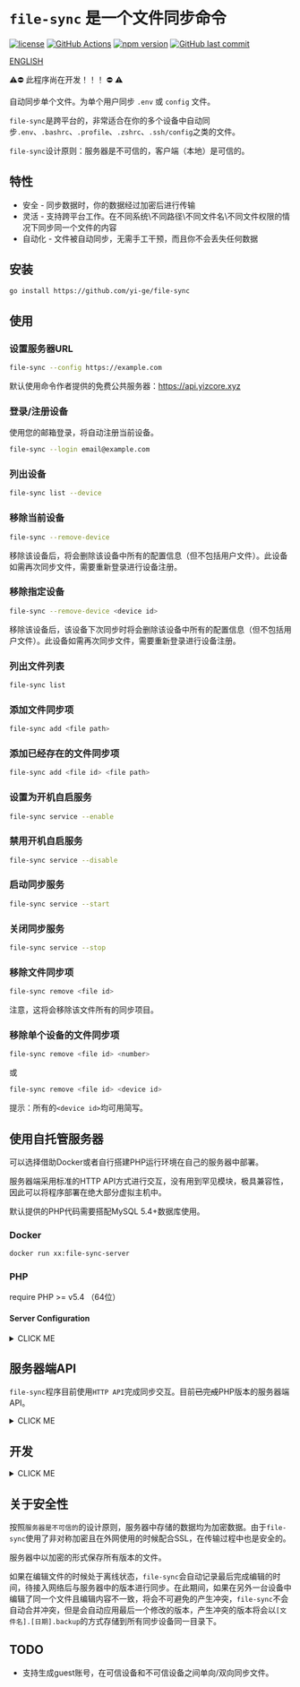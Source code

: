 # `file-sync` 是一个文件同步命令

[![license](https://img.shields.io/github/license/yi-ge/file-sync.svg?style=flat-square)](https://github.com/yi-ge/file-sync/blob/master/LICENSE)
[![GitHub Actions](https://img.shields.io/endpoint.svg?url=https%3A%2F%2Factions-badge.atrox.dev%2Fyi-ge%2Ffile-sync%2Fbadge%3Fref%3Dmain&style=flat-square)](https://actions-badge.atrox.dev/yi-ge/file-sync/goto?ref=main)
[![npm version](https://img.shields.io/npm/v/file-sync-cli/latest?style=flat-square)](https://www.npmjs.com/package/file-sync-cli)
[![GitHub last commit](https://img.shields.io/github/last-commit/yi-ge/file-sync.svg?style=flat-square)](https://github.com/yi-ge/file-sync)
<!-- [![Test Results](https://gist.github.com/yi-ge/00fdcacb47689d14b8e9fdf7fb0f7288/raw/badge.svg)](https://github.com/yi-ge/file-sync)
[![Coveralls github](https://img.shields.io/coveralls/github/yi-ge/file-sync?style=flat-square)](https://coveralls.io/github/yi-ge/file-sync?branch=main) -->

[ENGLISH](README.md)

⚠️⛔️ 此程序尚在开发！！！ ⛔️ ⚠️

自动同步单个文件。为单个用户同步 `.env` 或 `config` 文件。

`file-sync`是跨平台的，非常适合在你的多个设备中自动同步`.env`、`.bashrc`、`.profile`、`.zshrc`、`.ssh/config`之类的文件。

`file-sync`设计原则：服务器是不可信的，客户端（本地）是可信的。

## 特性

- 安全 - 同步数据时，你的数据经过加密后进行传输
- 灵活 - 支持跨平台工作。在不同系统\不同路径\不同文件名\不同文件权限的情况下同步同一个文件的内容
- 自动化 - 文件被自动同步，无需手工干预，而且你不会丢失任何数据

## 安装

```bash
go install https://github.com/yi-ge/file-sync
```

## 使用

### 设置服务器URL

```bash
file-sync --config https://example.com
```

默认使用命令作者提供的免费公共服务器：<https://api.yizcore.xyz>

### 登录/注册设备

使用您的邮箱登录，将自动注册当前设备。

```bash
file-sync --login email@example.com
```

### 列出设备

```bash
file-sync list --device
```

### 移除当前设备

```bash
file-sync --remove-device
```

移除该设备后，将会删除该设备中所有的配置信息（但不包括用户文件）。此设备如需再次同步文件，需要重新登录进行设备注册。

### 移除指定设备

```bash
file-sync --remove-device <device id>
```

移除该设备后，该设备下次同步时将会删除该设备中所有的配置信息（但不包括用户文件）。此设备如需再次同步文件，需要重新登录进行设备注册。

### 列出文件列表

```bash
file-sync list
```

### 添加文件同步项

```bash
file-sync add <file path>
```

### 添加已经存在的文件同步项

```bash
file-sync add <file id> <file path>
```

### 设置为开机自启服务

```bash
file-sync service --enable
```

### 禁用开机自启服务

```bash
file-sync service --disable
```

### 启动同步服务

```bash
file-sync service --start
```

### 关闭同步服务

```bash
file-sync service --stop
```

### 移除文件同步项

```bash
file-sync remove <file id>
```

注意，这将会移除该文件所有的同步项目。

### 移除单个设备的文件同步项

```bash
file-sync remove <file id> <number>
```

或

```bash
file-sync remove <file id> <device id>
```

提示：所有的`<device id>`均可用简写。

## 使用自托管服务器

可以选择借助Docker或者自行搭建PHP运行环境在自己的服务器中部署。

服务器端采用标准的HTTP API方式进行交互，没有用到罕见模块，极具兼容性，因此可以将程序部署在绝大部分虚拟主机中。

默认提供的PHP代码需要搭配MySQL 5.4+数据库使用。

### Docker

```bash
docker run xx:file-sync-server
```

### PHP

require PHP >= v5.4 （64位）

#### Server Configuration

<details><summary>CLICK ME</summary>
<p>

##### Apache

You may need to add the following snippet in your Apache HTTP server virtual host configuration or **.htaccess** file.

```apacheconf
RewriteEngine on
RewriteCond %{REQUEST_FILENAME} !-f
RewriteCond %{REQUEST_FILENAME} !-d
RewriteCond $1 !^(index\.php)
RewriteRule ^(.*)$ /index.php/$1 [L]
```

Alternatively, if you’re lucky enough to be using a version of Apache greater than 2.2.15, then you can instead just use this one, single line:

```apacheconf
FallbackResource /index.php
```

##### IIS

For IIS you will need to install URL Rewrite for IIS and then add the following rule to your `web.config`:

```xml
<?xml version="1.0" encoding="UTF-8"?>
<configuration>
    <system.webServer>
        <rewrite>
          <rule name="Toro" stopProcessing="true">
            <match url="^(.*)$" ignoreCase="false" />
              <conditions logicalGrouping="MatchAll">
                <add input="{REQUEST_FILENAME}" matchType="IsFile" ignoreCase="false" negate="true" />
                <add input="{REQUEST_FILENAME}" matchType="IsDirectory" ignoreCase="false" negate="true" />
                <add input="{R:1}" pattern="^(index\.php)" ignoreCase="false" negate="true" />
              </conditions>
            <action type="Rewrite" url="/index.php/{R:1}" />
          </rule>
        </rewrite>
    </system.webServer>
</configuration>
```

##### Nginx

Under the `server` block of your virtual host configuration, you only need to add three lines.

```conf
location / {
  try_files $uri $uri/ /index.php?$args;
}
```

</p>
</details>

## 服务器端API

`file-sync`程序目前使用`HTTP API`完成同步交互。目前~~已完成~~PHP版本的服务器端API。

<details><summary>CLICK ME</summary>
<p>

### 基础数据结构

```text
user: email, verify, publicKey, privateKey, createdAt
device: email, machineId, machineName, machineKey, createdAt
config: email, machineId, fileId, path, attribute, createdAt
file: email, fileId, fileName, content, sha256, fromMachineId, updateAt
log: email, machineId, action, content, createdAt
```

### 登录/注册用户并注册设备

POST /device/add

```json
{
  "email": "sha1(email)",
  "machineId": "sha1(sha256(machineId))",
  "machineName": "verify加密的machineName",
  "verify": "sha1(密码的sha256中的前16个字符取sha1)取后32个字符",
  "publicKey": "新生成的publicKey",
  "privateKey": "密码的sha256中的第二段16个字符进行加密的私钥（私钥密码是第三段16个字符）"
}
```

Return：

```json
{
  "status": 1, // 新用户及新设备注册成功， 2： 老用户新设备注册成功
  // -2：设备已注册， -3：此用户已经存在但verify值验证失败
  "result": {
    "publicKey": "verify作为密码 时间戳@公钥 加密", // 如果解密后的内容中的publicKey和传输的publicKey相同，则说明该用户是新用户。
    "privateKey": "verify作为密码 时间戳@私钥 加密 - 密码的sha256中的第二段16个字符进行加密的私钥（私钥密码是第三段16个字符）", // 如果不相同，说明该用户是老用户，则需要以返回回来的publicKey和privateKey为准。
    "machineKey": "由服务器端生成的machineKey"
  }
}
```

### 获取设备列表

POST /device/list

```json
{
  "timestamp": "时间戳",
  "machineId": "sha1(sha256(machineId))",
  "token": "签名[所有字段按json的key的ASCII字符顺序进行升序排列]",
  "email": "sha1(email)",
}
```

Return：

```json
{
  "status": 1,
  "result": [
    {
      "machineId": "sha1(sha256(machineId))",
      "machineName": "verify加密的machineName"
    }
  ]
}
```

### 移除设备

POST /device/remove

```json
{
  "timestamp": "时间戳",
  "machineId": "sha1(sha256(machineId))",
  "token": "签名[所有字段按json的key的ASCII字符顺序进行升序排列]",
  "email": "sha1(email)",
  "removeMachineId": "sha1(sha256(machineId))",
}
```

Return：

```json
{
  "status": 1
}
```

### 获取文件同步配置信息

POST /file/configs

```json
{
  "timestamp": "时间戳",
  "machineId": "sha1(sha256(machineId))",
  "token": "签名[所有字段按json的key的ASCII字符顺序进行升序排列]",
  "email": "sha1(email)"
}
```

Return：

```json
{
  "status": 1,
  "result": [
    {
      "fileId": "",
      "fileName": "私钥加密后的fileName",
      "config": [
        {
          "machineId":, "machineId",
          "path": "私钥加密后的path"
        }
      ]
    }
  ]
}
```

### 设置文件配置

POST /file/config

```json
{
  "timestamp": "时间戳",
  "machineId": "sha1(sha256(machineId))",
  "token": "签名[所有字段按json的key的ASCII字符顺序进行升序排列]",
  "email": "sha1(email)",
  "config": {
    "fileId": "fileId",
    "fileName": "私钥加密后的fileName，如果是添加新同步则为空",
    "action": "add/remove",
    "machineId": "sha1(sha256(machineId))",
    "path": "私钥加密后的path"
  }
}
```

Return：

```json
{
  "status": 1
}
```

### 检查单个文件是否存在更新

POST /file/check

```json
{
  "timestamp": "时间戳",
  "machineId": "sha1(sha256(machineId))",
  "token": "签名[所有字段按json的key的ASCII字符顺序进行升序排列]",
  "email": "sha1(email)",
  "fileId": "fileId",
  "sha256": "文件sha256",
  "updateAt": "文件最后一次编辑时间"
}
```

Return：

```json
{
  "status": 0 // 不存在， 1：存在更新
}
```

### 下载/上载文件数据

POST /file/sync

不带"content"和"updateAt"为下载，否则是上载。

```json
{
  "timestamp": "时间戳",
  "machineId": "sha1(sha256(machineId))",
  "token": "签名[所有字段按json的key的ASCII字符顺序进行升序排列]",
  "email": "sha1(email)",
  "fileId": "fileId，由首次添加的文件sha256取sha1生成",
  "sha256": "文件sha256",
  "updateAt": "文件最后一次编辑时间",
  "content": "私钥加密的文件内容"
}
```

Return：

```json
{
  "status": 1
}
```

</p>
</details>

## 开发

<details><summary>CLICK ME</summary>
<p>

### 进入开发调试环境

需要手工设置环境变量`GO_ENV`为`development`。

例如`Windows`平台中`PowerShell`环境下：

```bash
$Env:GO_ENV = 'development'
```

例如`*unix`：

```bash
export GO_ENV="development"
```

</p>
</details>

## 关于安全性

按照`服务器是不可信的`的设计原则，服务器中存储的数据均为加密数据。由于`file-sync`使用了非对称加密且在外网使用的时候配合SSL，在传输过程中也是安全的。

服务器中以加密的形式保存所有版本的文件。

如果在编辑文件的时候处于离线状态，`file-sync`会自动记录最后完成编辑的时间，待接入网络后与服务器中的版本进行同步。在此期间，如果在另外一台设备中编辑了同一个文件且编辑内容不一致，将会不可避免的产生冲突，`file-sync`不会自动合并冲突，但是会自动应用最后一个修改的版本，产生冲突的版本将会以`[文件名].[日期].backup`的方式存储到所有同步设备同一目录下。

## TODO

- 支持生成guest账号，在可信设备和不可信设备之间单向/双向同步文件。
